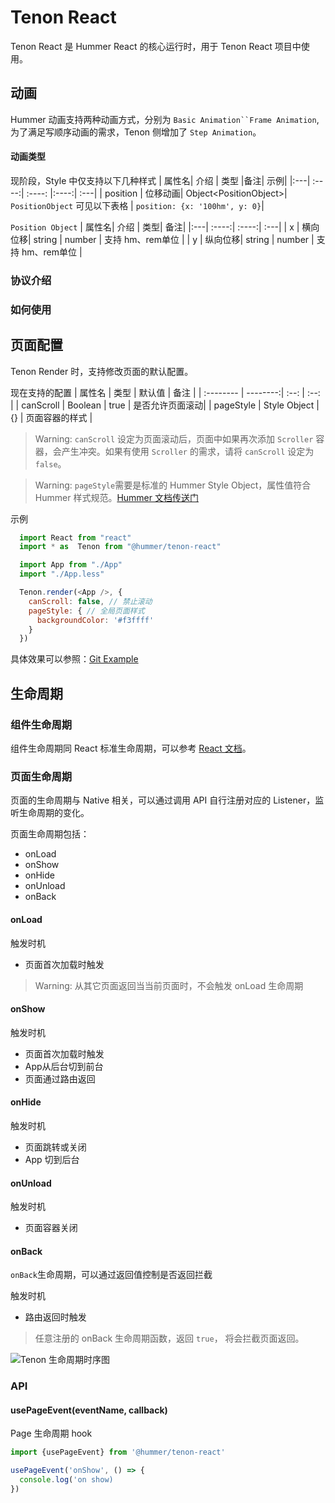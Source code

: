 # Tenon React

Tenon React 是 Hummer React 的核心运行时，用于 Tenon React 项目中使用。

## 动画
Hummer 动画支持两种动画方式，分别为 `Basic Animation``Frame Animation`,为了满足写顺序动画的需求，Tenon 侧增加了 `Step Animation`。


#### 动画类型
现阶段，Style 中仅支持以下几种样式
| 属性名| 介绍 | 类型 |备注| 示例|
|:---| :----:| :----: |:----:| :---|
| position | 位移动画| Object\<PositionObject>| `PositionObject` 可见以下表格 | `position: {x: '100hm', y: 0}`|


`Position Object`
| 属性名| 介绍 | 类型| 备注|
|:---| :----:| :----:| :---|
| x | 横向位移| string \| number | 支持 hm、rem单位 |
| y | 纵向位移| string \| number | 支持 hm、rem单位 |


### 协议介绍
### 如何使用

## 页面配置
Tenon Render 时，支持修改页面的默认配置。

现在支持的配置
| 属性名      |    类型 |  默认值  |  备注  | 
| :-------- | --------:| :--: | :--: |
| canScroll  | Boolean |  true   | 是否允许页面滚动|
| pageStyle     |   Style Object |  {}  | 页面容器的样式 |


> Warning: `canScroll` 设定为页面滚动后，页面中如果再次添加 `Scroller` 容器，会产生冲突。如果有使用 `Scroller` 的需求，请将 `canScroll` 设定为 `false`。

> Warning: `pageStyle`需要是标准的 Hummer Style Object，属性值符合 Hummer 样式规范。[Hummer 文档传送门](https://hummer.didi.cn/doc#/zh-CN/normal_view_style)

示例
```javascript
  import React from "react"
  import * as  Tenon from "@hummer/tenon-react"

  import App from "./App"
  import "./App.less"

  Tenon.render(<App />, {
    canScroll: false, // 禁止滚动
    pageStyle: { // 全局页面样式
      backgroundColor: '#f3ffff'
    }
  })
```
具体效果可以参照：[Git Example](https://github.com/didi/Hummer/tree/master/examples/tenon-react/src/page-config)

## 生命周期
### 组件生命周期
组件生命周期同 React 标准生命周期，可以参考 [React 文档](https://reactjs.org/docs/state-and-lifecycle.html)。
### 页面生命周期
页面的生命周期与 Native 相关，可以通过调用 API 自行注册对应的 Listener，监听生命周期的变化。

页面生命周期包括：
- onLoad
- onShow
- onHide
- onUnload
- onBack

#### onLoad
触发时机
- 页面首次加载时触发


> Warning: 从其它页面返回当当前页面时，不会触发 onLoad 生命周期
#### onShow
触发时机
- 页面首次加载时触发
- App从后台切到前台
- 页面通过路由返回

#### onHide
触发时机
- 页面跳转或关闭
- App 切到后台


#### onUnload
触发时机
- 页面容器关闭
#### onBack
`onBack`生命周期，可以通过返回值控制是否返回拦截

触发时机
- 路由返回时触发
> 任意注册的 onBack 生命周期函数，返回 `true`， 将会拦截页面返回。


![Tenon 生命周期时序图](https://dpubstatic.udache.com/static/dpubimg/3abead1a-1bbb-4ca9-b1bf-c6c0960a68a7.png)
### API
#### usePageEvent(eventName, callback)
Page 生命周期 hook

```javascript
import {usePageEvent} from '@hummer/tenon-react'

usePageEvent('onShow', () => {
  console.log('on show)
})
```

